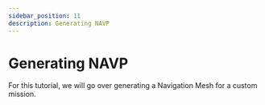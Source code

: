 ```yaml
---
sidebar_position: 11
description: Generating NAVP
---
```


# Generating NAVP

For this tutorial, we will go over generating a Navigation Mesh for a custom mission.